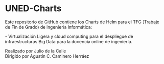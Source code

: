 # UNED-Charts
<p>Este repositorio de GitHub contiene los Charts de Helm para el TFG (Trabajo de Fin de Grado) de Ingeniería Informática:</p>
- Virtualización Ligera y cloud computing para el despliegue de infraestructuras Big Data para la docencia online de ingeniería.</div></p>

<p>Realizado por Julio de la Calle<br>
Dirigido por Agustín C. Caminero Herráez</p>
